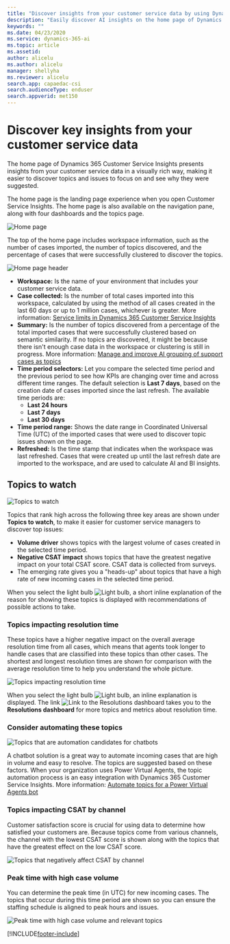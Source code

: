 ```yaml
---
title: "Discover insights from your customer service data by using Dynamics 365 Customer Service Insights"
description: "Easily discover AI insights on the home page of Dynamics 365 Customer Service Insights"
keywords: ""
ms.date: 04/23/2020
ms.service: dynamics-365-ai
ms.topic: article
ms.assetid: 
author: alicelu
ms.author: alicelu
manager: shellyha
ms.reviewer: alicelu
search.app: capaedac-csi
search.audienceType: enduser
search.appverid: met150
---
```


# Discover key insights from your customer service data

The home page of Dynamics 365 Customer Service Insights presents insights from your customer service data in a visually rich way, making it easier to discover topics and issues to focus on and see why they were suggested.

The home page is the landing page experience when you open Customer Service Insights. The home page is also available on the navigation pane, along with four dashboards and the topics page.

![Home page](media/home.png "Home page")

The top of the home page includes workspace information, such as the number of cases imported, the number of topics discovered, and the percentage of cases that were successfully clustered to discover the topics.

![Home page header](media/home_header.png "Home page header")

- **Workspace:** Is the name of your environment that includes your customer service data.
- **Case collected:** Is the number of total cases imported into this workspace, calculated by using the method of all cases created in the last 60 days or up to 1 million cases, whichever is greater. More information: [Service limits in Dynamics 365 Customer Service Insights](service-limits.md)
- **Summary:** Is the number of topics discovered from a percentage of the total imported cases that were successfully clustered based on semantic similarity. If no topics are discovered, it might be because there isn't enough case data in the workspace or clustering is still in progress. More information: [Manage and improve AI grouping of support cases as topics](topics-page.md#troubleshooting-empty-topics-page)
- **Time period selectors:** Let you compare the selected time period and the previous period to see how KPIs are changing over time and across different time ranges. The default selection is **Last 7 days**, based on the creation date of cases imported since the last refresh. The available time periods are:
  - **Last 24 hours**
  - **Last 7 days**
  - **Last 30 days**
- **Time period range:** Shows the date range in Coordinated Universal Time (UTC) of the imported cases that were used to discover topic issues shown on the page.  
- **Refreshed:** Is the time stamp that indicates when the workspace was last refreshed. Cases that were created up until the last refresh date are imported to the workspace, and are used to calculate AI and BI insights.

## Topics to watch

![Topics to watch](media/home_topicstowatch.png "Topics to watch")

Topics that rank high across the following three key areas are shown under **Topics to watch**, to make it easier for customer service managers to discover top issues:
  
- **Volume driver** shows topics with the largest volume of cases created in the selected time period.
- **Negative CSAT impact** shows topics that have the greatest negative impact on your total CSAT score. CSAT data is collected from surveys.
- The emerging rate gives you a "heads-up" about topics that have a high rate of new incoming cases in the selected time period.

When you select the light bulb ![Light bulb](media/light-bulb.png "Light bulb"), a short inline explanation of the reason for showing these topics is displayed with recommendations of possible actions to take.

### Topics impacting resolution time

These topics have a higher negative impact on the overall average resolution time from all cases, which means that agents took longer to handle cases that are classified into these topics than other cases. The shortest and longest resolution times are shown for comparison with the average resolution time to help you understand the whole picture.

![Topics impacting resolution time](media/home_avgrestime.png "Topics impacting resolution time")

When you select the light bulb ![Light bulb](media/light-bulb.png "Light bulb"), an inline explanation is displayed. The link ![Link to the Resolutions dashboard](media/home_resolution_icons.png "Link to the Resolutions dashboard") takes you to the **Resolutions dashboard** for more topics and metrics about resolution time.

### Consider automating these topics

![Topics that are automation candidates for chatbots](media/home_automationcandidates.png "Topics that are automation candidates for chatbots")

A chatbot solution is a great way to automate incoming cases that are high in volume and easy to resolve. The topics are suggested based on these factors. When your organization uses Power Virtual Agents, the topic automation process is an easy integration with Dynamics 365 Customer Service Insights. More information: [Automate topics for a Power Virtual Agents bot](automate-topics.md)

### Topics impacting CSAT by channel

Customer satisfaction score is crucial for using data to determine how satisfied your customers are. Because topics come from various channels, the channel with the lowest CSAT score is shown along with the topics that have the greatest effect on the low CSAT score.

![Topics that negatively affect CSAT by channel](media/home_csatchannel.png "Topics that negatively affect CSAT by channel")

### Peak time with high case volume

You can determine the peak time (in UTC) for new incoming cases. The topics that occur during this time period are shown so you can ensure the staffing schedule is aligned to peak hours and issues.

![Peak time with high case volume and relevant topics](media/home_peaktime.png "Peak time with high case volume and relevant topics")


[!INCLUDE[footer-include](../includes/footer-banner.md)]
